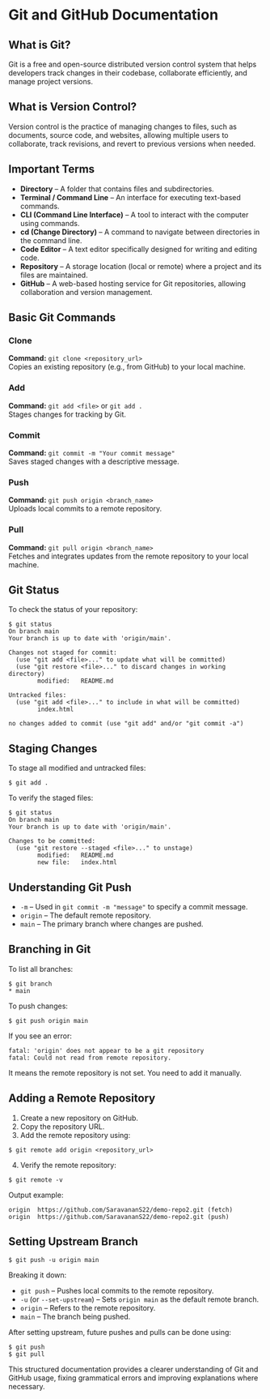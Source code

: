 # Git and GitHub Documentation

## What is Git?
Git is a free and open-source distributed version control system that helps developers track changes in their codebase, collaborate efficiently, and manage project versions.

## What is Version Control?
Version control is the practice of managing changes to files, such as documents, source code, and websites, allowing multiple users to collaborate, track revisions, and revert to previous versions when needed.

## Important Terms
- **Directory** – A folder that contains files and subdirectories.
- **Terminal / Command Line** – An interface for executing text-based commands.
- **CLI (Command Line Interface)** – A tool to interact with the computer using commands.
- **cd (Change Directory)** – A command to navigate between directories in the command line.
- **Code Editor** – A text editor specifically designed for writing and editing code.
- **Repository** – A storage location (local or remote) where a project and its files are maintained.
- **GitHub** – A web-based hosting service for Git repositories, allowing collaboration and version management.

## Basic Git Commands

### Clone
**Command:** `git clone <repository_url>`  
Copies an existing repository (e.g., from GitHub) to your local machine.

### Add
**Command:** `git add <file>` or `git add .`  
Stages changes for tracking by Git.

### Commit
**Command:** `git commit -m "Your commit message"`  
Saves staged changes with a descriptive message.

### Push
**Command:** `git push origin <branch_name>`  
Uploads local commits to a remote repository.

### Pull
**Command:** `git pull origin <branch_name>`  
Fetches and integrates updates from the remote repository to your local machine.

## Git Status
To check the status of your repository:
```
$ git status
On branch main
Your branch is up to date with 'origin/main'.

Changes not staged for commit:
  (use "git add <file>..." to update what will be committed)
  (use "git restore <file>..." to discard changes in working directory)
        modified:   README.md

Untracked files:
  (use "git add <file>..." to include in what will be committed)
        index.html

no changes added to commit (use "git add" and/or "git commit -a")
```

## Staging Changes
To stage all modified and untracked files:
```
$ git add .
```

To verify the staged files:
```
$ git status
On branch main
Your branch is up to date with 'origin/main'.

Changes to be committed:
  (use "git restore --staged <file>..." to unstage)
        modified:   README.md
        new file:   index.html
```

## Understanding Git Push
- `-m` – Used in `git commit -m "message"` to specify a commit message.
- `origin` – The default remote repository.
- `main` – The primary branch where changes are pushed.

## Branching in Git
To list all branches:
```
$ git branch
* main
```
To push changes:
```
$ git push origin main
```
If you see an error:
```
fatal: 'origin' does not appear to be a git repository
fatal: Could not read from remote repository.
```
It means the remote repository is not set. You need to add it manually.

## Adding a Remote Repository
1. Create a new repository on GitHub.
2. Copy the repository URL.
3. Add the remote repository using:
```
$ git remote add origin <repository_url>
```
4. Verify the remote repository:
```
$ git remote -v
```
Output example:
```
origin  https://github.com/SaravananS22/demo-repo2.git (fetch)
origin  https://github.com/SaravananS22/demo-repo2.git (push)
```

## Setting Upstream Branch
```
$ git push -u origin main
```
Breaking it down:
- `git push` – Pushes local commits to the remote repository.
- `-u` (or `--set-upstream`) – Sets `origin main` as the default remote branch.
- `origin` – Refers to the remote repository.
- `main` – The branch being pushed.

After setting upstream, future pushes and pulls can be done using:
```
$ git push
$ git pull
```

This structured documentation provides a clearer understanding of Git and GitHub usage, fixing grammatical errors and improving explanations where necessary.

